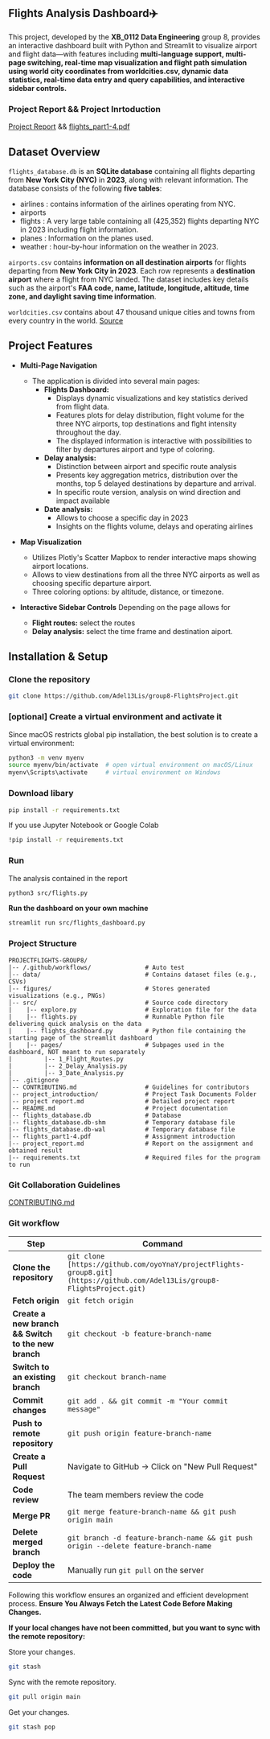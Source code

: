 
## Flights Analysis Dashboard✈️
This project, developed by the **XB_0112 Data Engineering** group 8, provides an interactive dashboard built with Python and Streamlit to visualize airport and flight data—with features including **multi-language support, multi-page switching, real-time map visualization and flight path simulation using world city coordinates from worldcities.csv, dynamic data statistics, real-time data entry and query capabilities, and interactive sidebar controls.**
### Project Report && Project Inrtoduction
[Project Report](project%20report.md) && [flights_part1-4.pdf](flights_part1-4.pdf) 

## Dataset Overview
`flights_database.db` is an **SQLite database** containing all flights departing from **New York City (NYC)** in **2023**, along with relevant information. The database consists of the following **five tables**: 
* airlines : contains information of the airlines operating from NYC.
* airports
* flights : A very large table containing all (425,352) flights departing NYC in
2023 including flight information.
* planes : Information on the planes used.
* weather : hour-by-hour information on the weather in 2023.

`airports.csv` contains **information on all destination airports** for flights departing from **New York City in 2023**. Each row represents a **destination airport** where a flight from NYC landed. The dataset includes key details such as the airport's **FAA code, name, latitude, longitude, altitude, time zone, and daylight saving time information**.

`worldcities.csv` contains about 47 thousand unique cities and towns from every country in the world. [Source](https://simplemaps.com/data/world-cities)


## Project Features


- **Multi-Page Navigation**
  - The application is divided into several main pages:
    - **Flights Dashboard:**  
      - Displays dynamic visualizations and key statistics derived from flight data.
      - Features plots for delay distribution, flight volume for the three NYC airports, top destinations and flght intensity throughout the day.
      - The displayed information is interactive with possibilities to filter by departures airport and type of coloring.
    - **Delay analysis:**
      - Distinction between airport and specific route analysis
      - Presents key aggregation metrics, distribution over the months, top 5 delayed destinations by departure and arrival.
      - In specific route version, analysis on wind direction and impact available
    - **Date analysis:**  
      - Allows to choose a specific day in 2023
      - Insights on the flights volume, delays and operating airlines

- **Map Visualization**
  - Utilizes Plotly's Scatter Mapbox to render interactive maps showing airport locations.
  - Allows to view destinations from all the three NYC airports as well as choosing specific departure airport.
  - Three coloring options: by altitude, distance, or timezone.

- **Interactive Sidebar Controls**
  Depending on the page allows for
  - **Flight routes:** select the routes
  - **Delay analysis:** select the time frame and destination aiport.
      
## Installation & Setup
### Clone the repository
```bash
git clone https://github.com/Adel13Lis/group8-FlightsProject.git
```

### [optional] Create a virtual environment and activate it
Since macOS restricts global pip installation, the best solution is to create a virtual environment:
```bash
python3 -m venv myenv
source myenv/bin/activate  # open virtual environment on macOS/Linux
myenv\Scripts\activate     # virtual environment on Windows
```

### Download libary
```bash
pip install -r requirements.txt
```
If you use Jupyter Notebook or Google Colab
```bash
!pip install -r requirements.txt
```
### Run
The analysis contained in the report
```bash
python3 src/flights.py
```
**Run the dashboard on your own machine**
```bash
streamlit run src/flights_dashboard.py
```

### Project Structure
```
PROJECTFLIGHTS-GROUP8/
|-- /.github/workflows/               # Auto test
│-- data/                             # Contains dataset files (e.g., CSVs)
│-- figures/                          # Stores generated visualizations (e.g., PNGs)
│-- src/                              # Source code directory
|    |-- explore.py                   # Exploration file for the data
|    |-- flights.py                   # Runnable Python file delivering quick analysis on the data
|    |-- flights_dashboard.py         # Python file containing the starting page of the streamlit dashboard
|    |-- pages/                       # Subpages used in the dashboard, NOT meant to run separately
|         |-- 1_Flight_Routes.py      
|         |-- 2_Delay_Analysis.py
|         |-- 3_Date_Analysis.py
│-- .gitignore            
│-- CONTRIBUTING.md                   # Guidelines for contributors
│-- project_introduction/             # Project Task Documents Folder
│-- project report.md                 # Detailed project report
│-- README.md                         # Project documentation
│-- flights_database.db               # Database
|-- flights_database.db-shm           # Temporary database file
|-- flights_database.db-wal           # Temporary database file
│-- flights_part1-4.pdf               # Assignment introduction
|-- project_report.md                 # Report on the assignment and obtained result
|-- requirements.txt                  # Required files for the program to run
```
### Git Collaboration Guidelines
[CONTRIBUTING.md](CONTRIBUTING.md)

### Git workflow
| Step | Command |
|------|---------|
| **Clone the repository** | `git clone [https://github.com/oyoYnaY/projectFlights-group8.git](https://github.com/Adel13Lis/group8-FlightsProject.git)` |
| **Fetch origin** | `git fetch origin` |
| **Create a new branch && Switch to the new branch** | `git checkout -b feature-branch-name` |
| **Switch to an existing branch** | `git checkout branch-name` |
| **Commit changes** | `git add . && git commit -m "Your commit message"` |
| **Push to remote repository** | `git push origin feature-branch-name` |
| **Create a Pull Request** | Navigate to GitHub → Click on "New Pull Request" |
| **Code review** | The team members review the code |
| **Merge PR** | `git merge feature-branch-name && git push origin main` |
| **Delete merged branch** | `git branch -d feature-branch-name && git push origin --delete feature-branch-name` |
| **Deploy the code** | Manually run `git pull` on the server |

Following this workflow ensures an organized and efficient development process. **Ensure You Always Fetch the Latest Code Before Making Changes.**

**If your local changes have not been committed, but you want to sync with the remote repository:**

Store your changes.
```bash
git stash
```
Sync with the remote repository.
```bash
git pull origin main
```
Get your changes.
```bash
git stash pop
```




